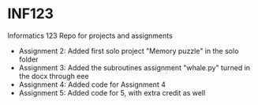 INF123
======
Informatics 123 Repo for projects and assignments

- Assignment 2: Added first solo project "Memory puzzle" in the solo folder
- Assignment 3: Added the subroutines assignment "whale.py" turned in the docx through eee
- Assignment 4: Added code for Assignment 4
- Assignment 5: Added code for 5, with extra credit as well


